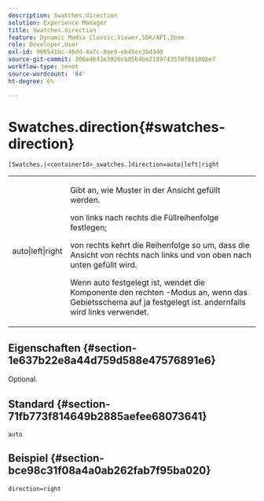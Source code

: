 ```yaml
---
description: Swatches.direction
solution: Experience Manager
title: Swatches.direction
feature: Dynamic Media Classic,Viewer,SDK/API,Zoom
role: Developer,User
exl-id: 906541bc-46dd-4a7c-8ee9-eb45ec3bd340
source-git-commit: 206e4643e3926cb85b4be2189743578f88180be7
workflow-type: tm+mt
source-wordcount: '64'
ht-degree: 6%

---
```


# Swatches.direction{#swatches-direction}

`[Swatches.|<containerId>_swatches.]direction=auto|left|right`

<table id="table_B4B930A32C0742F4932BF071B9EEA9F4"> 
 <tbody> 
  <tr> 
   <td> <p> <span class="codeph"> auto|left|right  </span> </p> </td> 
   <td> <p> Gibt an, wie Muster in der Ansicht gefüllt werden. </p> <p> <span class="codeph"> von links nach rechts  </span> die Füllreihenfolge festlegen; </p> <p> <span class="codeph"> von rechts  </span> kehrt die Reihenfolge so um, dass die Ansicht von rechts nach links und von oben nach unten gefüllt wird. </p> <p>Wenn <span class="codeph"> auto </span> festgelegt ist, wendet die Komponente den <span class="codeph"> rechten </span>-Modus an, wenn das Gebietsschema auf <span class="codeph"> ja </span> festgelegt ist. andernfalls wird links verwendet. </p> </td> 
  </tr> 
 </tbody> 
</table>

## Eigenschaften {#section-1e637b22e8a44d759d588e47576891e6}

Optional.

## Standard {#section-71fb773f814649b2885aefee68073641}

`auto`

## Beispiel {#section-bce98c31f08a4a0ab262fab7f95ba020}

`direction=right`
